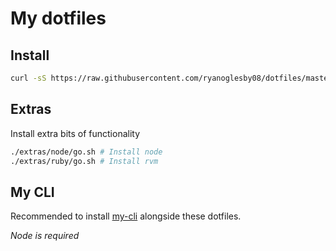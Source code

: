 # My dotfiles

## Install

```sh
curl -sS https://raw.githubusercontent.com/ryanoglesby08/dotfiles/master/go.sh | bash -s bootstrap
```

## Extras

Install extra bits of functionality

```sh
./extras/node/go.sh # Install node
./extras/ruby/go.sh # Install rvm
```

## My CLI

Recommended to install [my-cli](https://github.com/ryanoglesby08/my-cli) alongside these dotfiles.

_Node is required_
